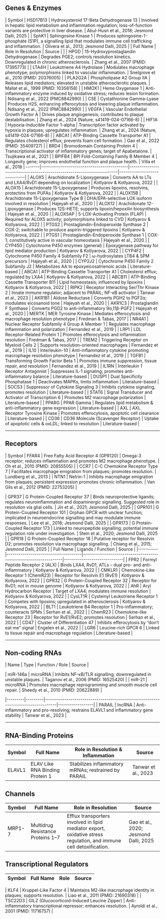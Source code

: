 ##  Genes & Enzymes

| Symbol
| HSD17B13 | Hydroxysteroid 17-Beta Dehydrogenase 13 | Involved in hepatic lipid metabolism and inflammation regulation; loss-of-function variants are protective in liver disease. | Abul-Husn et al., 2018; Jesmond Dalli, 2025 |
| SphK1 | Sphingosine Kinase 1 | Produces sphingosine-1-phosphate (S1P), a signalling lipid that modulates immune cell trafficking and inflammation. | Olivera et al., 2013; Jesmond Dalli, 2025 |   | Full Name                                  | Role in Resolution                                                     | Source                       |
|
| HPGD     | 15-Hydroxyprostaglandin Dehydrogenase     | Degrades PGE2; controls resolution kinetics. Downregulated in chronic atherosclerosis. | Zhang et al., 2007 (PMID: 17395773) |
| LTA4H    | Leukotriene A4 Hydrolase                  | Modulates macrophage phenotype; polymorphisms linked to vascular inflammation. | Snelgrove et al., 2010 (PMID: 20376005) |
| PLA2G2A  | Phospholipase A2 Group IIA                | Releases lipid mediators; elevated in unstable atherosclerotic plaques. | Mallat et al., 1999 (PMID: 10358158) |
| HMOX1    | Heme Oxygenase 1                          | Anti-inflammatory enzyme induced by oxidative stress; reduces lesion formation. | Ndisang et al., 2022 (PMC8842990) |
| CSE      | Cystathionine Gamma-Lyase                 | Produces H2S, enhancing efferocytosis and lowering plaque inflammation. | Ndisang et al., 2022 (PMC8842990) |
| VEGFA    | Vascular Endothelial Growth Factor A      | Drives plaque angiogenesis; contributes to plaque destabilisation. | Zhang et al., 2024 (Nature, s41419-024-07166-8) |
| HIF1A    | Hypoxia-Inducible Factor 1-alpha          | Transcription factor activated by hypoxia in plaques; upregulates inflammation. | Zhang et al., 2024 (Nature, s41419-024-07166-8) |
| ABCA1    | ATP-Binding Cassette Transporter A1       | Regulates cholesterol efflux; prevents foam cell formation. | Gao et al., 2022 (PMID: 35409727) |
| BRD4     | Bromodomain Containing Protein 4          | Transcriptional activator of inflammatory genes; target of Apabetalone. | Tsujikawa et al., 2021 |
| BPIFB4   | BPI Fold-Containing Family B Member 4      | Longevity gene; improves endothelial function and plaque health. | Villa et al., 2018 |
-------|--------------------------------------------|------------------------------------------------------------------------|------------------------------|
| ALOX5    | Arachidonate 5-Lipoxygenase                | Converts AA to LTs and LXA4/RvD1 depending on localization             | Kotlyarov & Kotlyarova, 2022 |
| ALOX15   | Arachidonate 15-Lipoxygenase               | Produces lipoxins, resolvins, protectins from PUFAs                    | Kotlyarov & Kotlyarova, 2022 |
| ALOX15B  | Arachidonate 15-Lipoxygenase Type B        | DHA/EPA-selective LOX isoform involved in resolution                   | Hajeyah et al., 2020         |
| ALOX12   | Arachidonate 12-Lipoxygenase               | Produces 12S-HETE; supports lipoxin/hepoxilin biosynthesis             | Hajeyah et al., 2020         |
| ALOX5AP  | 5-LOX-Activating Protein (FLAP)            | Required for ALOX5 activity; polymorphisms linked to CVD               | Kotlyarov & Kotlyarova, 2022 |
| PTGS2    | Prostaglandin-Endoperoxide Synthase 2      | COX-2; switchable to produce aspirin-triggered lipoxins                | Kotlyarov & Kotlyarova, 2022 |
| PTGS1    | Prostaglandin-Endoperoxide Synthase 1      | COX-1; constitutively active in vascular homeostasis                   | Hajeyah et al., 2020         |
| CYP450   | Cytochrome P450 enzymes (general)          | Epoxygenase pathway for lipid mediator production                      | Kotlyarov & Kotlyarova, 2022 |
| CYP4F2   | Cytochrome P450 Family 4 Subfamily F2      | ω-hydroxylates LTB4 & SPM precursors                                   | Hajeyah et al., 2020         |
| CYP2J2   | Cytochrome P450 Family 2 Subfamily J2      | Metabolizes AA to epoxyeicosatrienoic acids                            | Literature-based             |
| ABCA1    | ATP-Binding Cassette Transporter A1        | Cholesterol efflux; regulated by LXA4                                  | Kotlyarov & Kotlyarova, 2022 |
| ABCB11   | ATP-Binding Cassette Transporter B11       | Lipid homeostasis; influenced by lipoxins                              | Kotlyarov & Kotlyarova, 2022 |
| RIPK2    | Receptor Interacting Ser/Thr Kinase 2      | Innate immune regulator; adjacent to PARAIL; NF-κB activator           | Tanwar et al., 2023          |
| AKR1B1   | Aldose Reductase                           | Converts PGH2 to PGF2α; modulates eicosanoid tone                      | Hajeyah et al., 2020         |
| AKR1C3   | Prostaglandin F Synthase                   | Converts PGD2 to anti-inflammatory 9α,11β-PGF2                         | Hajeyah et al., 2020         |
| MERTK    | MER Tyrosine Kinase                        | Mediates efferocytosis and macrophage resolution phenotype             | Fredman & Tabas, 2017        |
| NR4A1    | Nuclear Receptor Subfamily 4 Group A Member 1 | Regulates macrophage inflammation and polarization                 | Fernandez et al., 2019       |
| LRP1     | LDL Receptor-Related Protein 1             | Promotes efferocytosis and inflammation resolution                     | Fredman & Tabas, 2017        |
| TREM2    | Triggering Receptor on Myeloid Cells 2     | Supports resolution-oriented macrophages                               | Fernandez et al., 2019       |
| IL10     | Interleukin-10                             | Anti-inflammatory cytokine promoting macrophage resolution phenotype   | Fernandez et al., 2019       |
| TGFB1    | Transforming Growth Factor Beta 1          | Promotes immune suppression, tissue repair, and resolution             | Fernandez et al., 2019       |
| IL1RN    | Interleukin 1 Receptor Antagonist          | Suppresses IL-1 signaling; promotes anti-inflammatory balance          | Literature-based             |
| DUSP1    | Dual Specificity Phosphatase 1             | Deactivates MAPKs, limits inflammation                                 | Literature-based             |
| SOCS3    | Suppressor of Cytokine Signaling 3         | Inhibits cytokine signaling, promotes resolution                       | Literature-based             |
| STAT6    | Signal Transducer and Activator of Transcription 6 | Promotes M2 macrophage polarization                             | Literature-based             |
| PPARG    | PPAR Gamma                                 | Regulates lipid metabolism & anti-inflammatory gene expression         | Literature-based             |
| AXL      | AXL Receptor Tyrosine Kinase               | Promotes efferocytosis, apoptotic cell clearance                       | Literature-based             |
| CD36     | CD36 Molecule (Scavenger Receptor)         | Uptake of apoptotic cells & oxLDL; linked to resolution                | Literature-based             |

---

##  Receptors

| Symbol
| FFAR4    | Free Fatty Acid Receptor 4 (GPR120)       | Omega-3 receptor; reduces inflammation and promotes M2 macrophage phenotype. | Oh et al., 2010 (PMID: 20855505) |
| CCR7     | C-C Chemokine Receptor Type 7             | Facilitates macrophage emigration from plaques; promotes resolution. | Lundberg et al., 2013 |
| NTN1     | Netrin-1                                  | Inhibits macrophage emigration from plaques; persistent expression promotes chronic inflammation. | Van Gils et al., 2012 (PMID: 22753205) |

| GPR37 | G Protein-Coupled Receptor 37 | Binds neuroprotective ligands; regulates neuroinflammation and dopaminergic signalling. Suggested role in resolution via glial cells. | Jin et al., 2021; Jesmond Dalli, 2025 |
| GPR101 | G Protein-Coupled Receptor 101 | Orphan GPCR with unclear function; implicated in neuroendocrine signalling and may modulate immune responses. | Lee et al., 2016; Jesmond Dalli, 2025 |
| GPR173 | G Protein-Coupled Receptor 173 | Linked to neuropeptide signalling; potential immune regulation role under investigation. | Stein et al., 2020; Jesmond Dalli, 2025 |
| GPR18 | G Protein-Coupled Receptor 18 | Putative receptor for Resolvin D2; promotes resolution via macrophage signalling. | Chiang et al., 2015; Jesmond Dalli, 2025 |   | Full Name                            | Ligands / Function                                                | Source                       |
|----------|--------------------------------------|-------------------------------------------------------------------|------------------------------|
| FPR2     | Formyl Peptide Receptor 2 (ALX)      | Binds LXA4, RvD1, ATLs – dual pro- and anti-inflammatory          | Kotlyarov & Kotlyarova, 2022 |
| CMKLR1   | Chemokine-Like Receptor 1 (ChemR23)  | Receptor for Resolvin E1 (RvE1)                                   | Kotlyarov & Kotlyarova, 2022 |
| GPR32    | G Protein-Coupled Receptor 32        | Receptor for RvD1; not in mouse genome                            | Kotlyarov & Kotlyarova, 2022 |
| AhR      | Aryl Hydrocarbon Receptor            | Target of LXA4; modulates immune resolution                       | Kotlyarov & Kotlyarova, 2022 |
| CysLT1R  | Cysteinyl Leukotriene Receptor 1     | Competes with lipoxins; upregulated in atherosclerosis            | Kotlyarov & Kotlyarova, 2022 |
| BLT1     | Leukotriene B4 Receptor 1            | Pro-inflammatory; counteracts SPMs                                | Serhan et al., 2022          |
| ChemR23  | Chemokine-like Receptor 23           | Receptor for RvE1/RvE2; promotes resolution                       | Serhan et al., 2022          |
| CD47     | Cluster of Differentiation 47        | Inhibits efferocytosis by “don’t eat me” signal                   | Engelen et al., 2022         |
| LGR6     | Leucine-rich GPCR 6                  | Linked to tissue repair and macrophage regulation                 | Literature-based             |

---

##  Non-coding RNAs

| Name    | Type    | Function / Role                                                                   | Source           |

| miR-146a | microRNA | Inhibits NF-κB/TLR signalling; downregulated in unstable plaques. | Taganov et al., 2006 (PMID: 16525420) |
| miR-21   | microRNA | Promotes macrophage reprogramming and smooth muscle cell repair. | Sheedy et al., 2010 (PMID: 20622889) |

|---------|---------|------------------------------------------------------------------------------------|------------------|
| PARAIL  | lncRNA  | Anti-inflammatory and pro-resolving; restrains ELAVL1 and inflammatory gene stability | Tanwar et al., 2023 |

---

##  RNA-Binding Proteins

| Symbol  | Full Name                        | Role in Resolution & Inflammation                                         | Source           |
|---------|----------------------------------|---------------------------------------------------------------------------|------------------|
| ELAVL1  | ELAV Like RNA Binding Protein 1  | Stabilizes inflammatory mRNAs; restrained by PARAIL                      | Tanwar et al., 2023 |



##  Channels

| Symbol | Full Name | Role in Resolution | Source |
|--------|------------|----------------------|--------|
| MRP1-7 | Multidrug Resistance Proteins 1–7 | Efflux transporters involved in lipid mediator export, oxidative stress regulation, and immune cell detoxification. | Gao et al., 2020; Jesmond Dalli, 2025 |


##  Transcriptional Regulators

| Symbol | Full Name | Role | Source |
|--------|-----------|------|--------|

| KLF4     | Kruppel-Like Factor 4                     | Maintains M2-like macrophage identity in plaques; supports resolution. | Liao et al., 2011 (PMID: 21690318) |
| TSC22D3  | GILZ (Glucocorticoid-Induced Leucine Zipper) | Anti-inflammatory transcriptional repressor; enhances resolution. | Ayroldi et al., 2001 (PMID: 11716757) |
